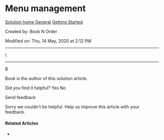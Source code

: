 # Menu management

[Solution home ](broken-reference)[General](broken-reference) [Getting Started](broken-reference)

Created by: Book N Order

Modified on: Thu, 14 May, 2020 at 2:12 PM

***

\


***

B

Book is the author of this solution article.

Did you find it helpful? Yes No

Send feedback

Sorry we couldn't be helpful. Help us improve this article with your feedback.

#### Related Articles

*
